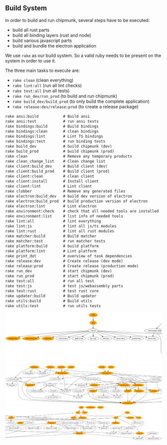 ## Build System

In order to build and run chipmunk, several steps have to be executed:

* build all rust parts
* build all binding layers (rust and node)
* build various javascript parts
* build and bundle the electron application

We use `rake` as our build system. So a valid ruby needs to be present on the system in order to use
it.

The three main tasks to execute are:

* `rake clean` (clean everything)
* `rake lint:all` (run all lint checks)
* `rake test:all` (run all tests)
* `rake run_dev/run_prod` (to build and run chipmunk)
* `rake build_dev/build_prod` (to only build the complete application)
* `rake release:dev/release:prod` (to create a release package)

```
rake ansi:build           # Build ansi
rake ansi:test            # run ansi tests
rake bindings:build       # Build bindings
rake bindings:clean       # clean bindings
rake bindings:lint        # Lint TS bindings
rake bindings:test        # run binding tests
rake build_dev            # build chipmunk (dev)
rake build_prod           # build chipmunk (prod)
rake clean                # Remove any temporary products
rake clean_change_list    # Clean change list
rake client:build_dev     # Build client (dev)
rake client:build_prod    # Build client (prod)
rake client:clean         # clean client
rake client:install       # Install client
rake client:lint          # Lint client
rake clobber              # Remove any generated files
rake electron:build_dev   # build dev version of electron
rake electron:build_prod  # build production version of electron
rake electron:lint        # Lint electron
rake environment:check    # check that all needed tools are installed
rake environment:list     # list info of needed tools
rake lint:all             # lint everything
rake lint:js              # lint all js/ts modules
rake lint:rust            # lint all rust modules
rake matcher:build        # Build matcher
rake matcher:test         # run matcher tests
rake platform:build       # build platform
rake platform:lint        # Lint platform
rake print_dot            # overview of task dependencies
rake release:dev          # Create release (dev mode)
rake release:prod         # Create release (production mode)
rake run_dev              # start chipmunk (dev)
rake run_prod             # start chipmunk (prod)
rake test:all             # run all test
rake test:js              # test js/webassembly parts
rake test:rust            # test rust core
rake updater:build        # Build updater
rake utils:build          # Build utils
rake utils:test           # run utils tests
```

![task-overview](images/tasks_1.png)
![task-overview](images/tasks_2.png)
![task-overview](images/tasks_3.png)
